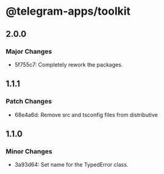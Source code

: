 # @telegram-apps/toolkit

## 2.0.0

### Major Changes

- 5f755c7: Completely rework the packages.

## 1.1.1

### Patch Changes

- 68e4a6d: Remove src and tsconfig files from distributive

## 1.1.0

### Minor Changes

- 3a93d64: Set name for the TypedError class.
